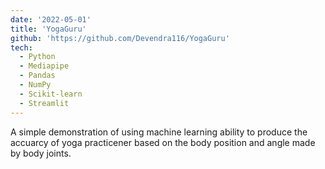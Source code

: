 ```yaml
---
date: '2022-05-01'
title: 'YogaGuru'
github: 'https://github.com/Devendra116/YogaGuru'
tech:
  - Python
  - Mediapipe
  - Pandas
  - NumPy
  - Scikit-learn
  - Streamlit
---
```


A simple demonstration of using machine learning ability to produce the accuarcy of yoga practicener based on the body position and angle made by body joints.
